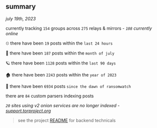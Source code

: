 
## summary
_july 19th, 2023_

currently tracking `154` groups across `275` relays & mirrors - _`108` currently online_

⏲ there have been `19` posts within the `last 24 hours`

🦈 there have been `187` posts within the `month of july`

🪐 there have been `1128` posts within the `last 90 days`

🏚 there have been `2243` posts within the `year of 2023`

🦕 there have been `6934` posts `since the dawn of ransomwatch`

there are `84` custom parsers indexing posts

_`20` sites using v2 onion services are no longer indexed - [support.torproject.org](https://support.torproject.org/onionservices/v2-deprecation/)_

> see the project [README](https://github.com/joshhighet/ransomwatch#ransomwatch--) for backend technicals
